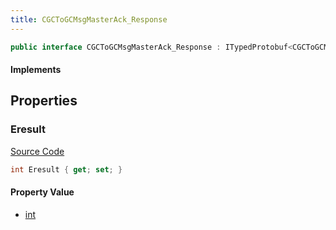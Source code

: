 ```yaml
---
title: CGCToGCMsgMasterAck_Response
---
```


```csharp
public interface CGCToGCMsgMasterAck_Response : ITypedProtobuf<CGCToGCMsgMasterAck_Response>, INativeHandle
```

#### Implements

## Properties

### Eresult

[Source Code](https://github.com/swiftly-solution/swiftlys2/blob/beta/managed/src/SwiftlyS2.Generated/Protobufs/Interfaces/CGCToGCMsgMasterAck_Response.cs#L13)

```csharp
int Eresult { get; set; }
```

#### Property Value

- [int](https://learn.microsoft.com/dotnet/api/system.int32)

